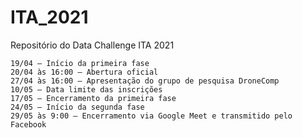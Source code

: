 # ITA_2021
Repositório do Data Challenge ITA 2021

`19/04 – Início da primeira fase`\
`20/04 às 16:00 – Abertura oficial`\
`27/04 às 16:00 – Apresentação do grupo de pesquisa DroneComp`\
`10/05 – Data limite das inscrições`\
`17/05 – Encerramento da primeira fase`\
`24/05 – Início da segunda fase`\
`29/05 às 9:00 – Encerramento via Google Meet e transmitido pelo Facebook`

